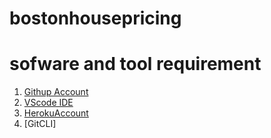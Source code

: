 # bostonhousepricing

# sofware and tool requirement
1. [Githup Account](https://github.com)
2. [VScode IDE](htpps://code.visualstudio.com/)
3. [HerokuAccount](https://heroku.com)
4. [GitCLI]